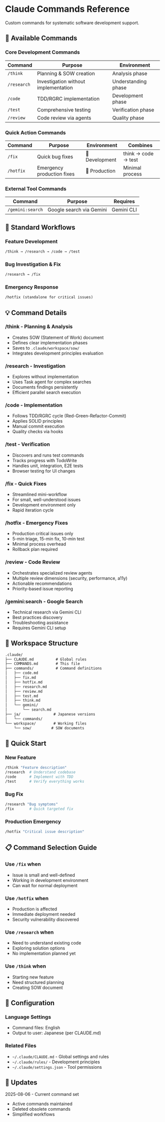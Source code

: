 # Claude Commands Reference

Custom commands for systematic software development support.

## 🎯 Available Commands

### Core Development Commands

| Command | Purpose | Environment |
|---------|---------|-------------|
| `/think` | Planning & SOW creation | Analysis phase |
| `/research` | Investigation without implementation | Understanding phase |
| `/code` | TDD/RGRC implementation | Development phase |
| `/test` | Comprehensive testing | Verification phase |
| `/review` | Code review via agents | Quality phase |

### Quick Action Commands

| Command | Purpose | Environment | Combines |
|---------|---------|-------------|----------|
| `/fix` | Quick bug fixes | 🔧 Development | think → code → test |
| `/hotfix` | Emergency production fixes | 🚨 Production | Minimal process |

### External Tool Commands

| Command | Purpose | Requires |
|---------|---------|----------|
| `/gemini:search` | Google search via Gemini | Gemini CLI |

## 🔄 Standard Workflows

### Feature Development

```txt
/think → /research → /code → /test
```

### Bug Investigation & Fix

```txt
/research → /fix
```

### Emergency Response

```txt
/hotfix (standalone for critical issues)
```

## 💡 Command Details

### /think - Planning & Analysis

- Creates SOW (Statement of Work) document
- Defines clear implementation phases
- Saves to `.claude/workspace/sow/`
- Integrates development principles evaluation

### /research - Investigation

- Explores without implementation
- Uses Task agent for complex searches
- Documents findings persistently
- Efficient parallel search execution

### /code - Implementation

- Follows TDD/RGRC cycle (Red-Green-Refactor-Commit)
- Applies SOLID principles
- Manual commit execution
- Quality checks via hooks

### /test - Verification

- Discovers and runs test commands
- Tracks progress with TodoWrite
- Handles unit, integration, E2E tests
- Browser testing for UI changes

### /fix - Quick Fixes

- Streamlined mini-workflow
- For small, well-understood issues
- Development environment only
- Rapid iteration cycle

### /hotfix - Emergency Fixes

- Production critical issues only
- 5-min triage, 15-min fix, 10-min test
- Minimal process overhead
- Rollback plan required

### /review - Code Review

- Orchestrates specialized review agents
- Multiple review dimensions (security, performance, a11y)
- Actionable recommendations
- Priority-based issue reporting

### /gemini:search - Google Search

- Technical research via Gemini CLI
- Best practices discovery
- Troubleshooting assistance
- Requires Gemini CLI setup

## 📂 Workspace Structure

```txt
.claude/
├── CLAUDE.md          # Global rules
├── COMMANDS.md        # This file
├── commands/          # Command definitions
│   ├── code.md
│   ├── fix.md
│   ├── hotfix.md
│   ├── research.md
│   ├── review.md
│   ├── test.md
│   ├── think.md
│   └── gemini/
│       └── search.md
├── ja/               # Japanese versions
│   └── commands/
└── workspace/        # Working files
    └── sow/         # SOW documents
```

## 🚀 Quick Start

### New Feature

```bash
/think "Feature description"
/research  # Understand codebase
/code      # Implement with TDD
/test      # Verify everything works
```

### Bug Fix

```bash
/research "Bug symptoms"
/fix       # Quick targeted fix
```

### Production Emergency

```bash
/hotfix "Critical issue description"
```

## 📋 Command Selection Guide

### Use `/fix` when

- Issue is small and well-defined
- Working in development environment
- Can wait for normal deployment

### Use `/hotfix` when

- Production is affected
- Immediate deployment needed
- Security vulnerability discovered

### Use `/research` when

- Need to understand existing code
- Exploring solution options
- No implementation planned yet

### Use `/think` when

- Starting new feature
- Need structured planning
- Creating SOW document

## 🔧 Configuration

### Language Settings

- Command files: English
- Output to user: Japanese (per CLAUDE.md)

### Related Files

- `~/.claude/CLAUDE.md` - Global settings and rules
- `~/.claude/rules/` - Development principles
- `~/.claude/settings.json` - Tool permissions

## 📅 Updates

2025-08-06 - Current command set

- Active commands maintained
- Deleted obsolete commands
- Simplified workflows
